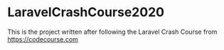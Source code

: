 # LaravelCrashCourse2020

This is the project written after following the Laravel Crash Course from https://codecourse.com